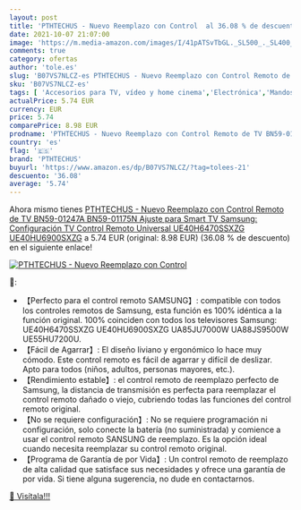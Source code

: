 ```yaml
---
layout: post
title: 'PTHTECHUS - Nuevo Reemplazo con Control  al 36.08 % de descuento'
date: 2021-10-07 21:07:00
image: 'https://m.media-amazon.com/images/I/41pATSvTbGL._SL500_._SL400_.jpg'
comments: true
category: ofertas
author: 'tole.es'
slug: 'B07VS7NLCZ-es PTHTECHUS - Nuevo Reemplazo con Control Remoto de TV...'
sku: 'B07VS7NLCZ-es'
tags: [ 'Accesorios para TV, vídeo y home cinema','Electrónica','Mandos a distancia','TV, vídeo y home cinema','pthtechus','smart','tv', ]
actualPrice: 5.74 EUR
currency: EUR
price: 5.74
comparePrice: 8.98 EUR
prodname: 'PTHTECHUS - Nuevo Reemplazo con Control Remoto de TV BN59-01247A BN59-01175N Ajuste para Smart TV Samsung: Configuración TV Control Remoto Universal UE40H6470SSXZG UE40HU6900SXZG'
country: 'es'
flag: '🇪🇸'
brand: 'PTHTECHUS'
buyurl: 'https://www.amazon.es/dp/B07VS7NLCZ/?tag=tolees-21'
descuento: '36.08'
average: '5.74'
---
```


Ahora mismo tienes [PTHTECHUS - Nuevo Reemplazo con Control Remoto de TV BN59-01247A BN59-01175N Ajuste para Smart TV Samsung: Configuración TV Control Remoto Universal UE40H6470SSXZG UE40HU6900SXZG](https://www.amazon.es/dp/B07VS7NLCZ/?tag=tolees-21) a 5.74 EUR (original: 8.98 EUR) (36.08 %  de descuento) en el siguiente enlace!

[![PTHTECHUS - Nuevo Reemplazo con Control ](https://m.media-amazon.com/images/I/41pATSvTbGL._SL500_._SL400_.jpg)](https://www.amazon.es/dp/B07VS7NLCZ/?tag=tolees-21)

🔎:

- 【Perfecto para el control remoto SAMSUNG】: compatible con todos los controles remotos de Samsung, esta función es 100% idéntica a la función original. 100% coinciden con todos los televisores Samsung: UE40H6470SSXZG UE40HU6900SXZG UA85JU7000W UA88JS9500W UE55HU7200U.
- 【Fácil de Agarrar】: El diseño liviano y ergonómico lo hace muy cómodo. Este control remoto es fácil de agarrar y difícil de deslizar. Apto para todos (niños, adultos, personas mayores, etc.).
- 【Rendimiento estable】: el control remoto de reemplazo perfecto de Samsung, la distancia de transmisión es perfecta para reemplazar el control remoto dañado o viejo, cubriendo todas las funciones del control remoto original.
- 【No se requiere configuración】: No se requiere programación ni configuración, solo conecte la batería (no suministrada) y comience a usar el control remoto SANSUNG de reemplazo. Es la opción ideal cuando necesita reemplazar su control remoto original.
- 【Programa de Garantía de por Vida】: Un control remoto de reemplazo de alta calidad que satisface sus necesidades y ofrece una garantía de por vida. Si tiene alguna sugerencia, no dude en contactarnos.

[🛒 Visítala!!!](https://www.amazon.es/dp/B07VS7NLCZ/?tag=tolees-21)

